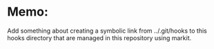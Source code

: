 
# Memo:
Add something about creating a symbolic link from ../.git/hooks to this hooks directory that are managed in this repository using markit.
